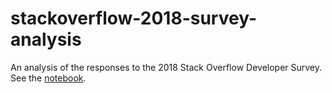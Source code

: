 # stackoverflow-2018-survey-analysis
An analysis of the responses to the 2018 Stack Overflow Developer Survey. See the [notebook](notebook.Rmd).
